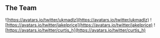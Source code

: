 ##  The Team

![https://avatars.io/twitter/ukmadlz](https://avatars.io/twitter/ukmadlz)
![https://avatars.io/twitter/jakelprice](https://avatars.io/twitter/jakelprice)
![https://avatars.io/twitter/curtis_h](https://avatars.io/twitter/curtis_h)
